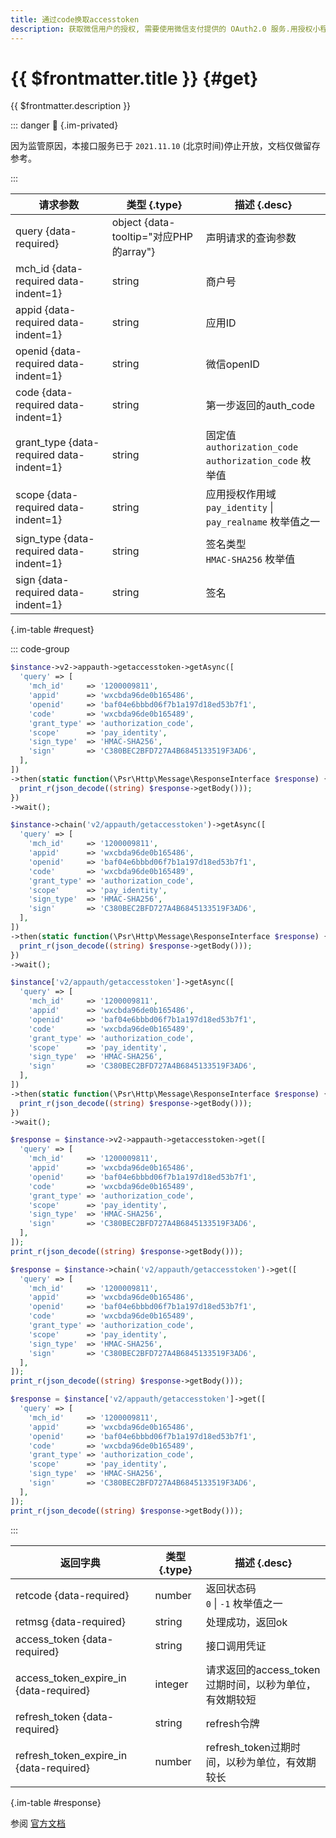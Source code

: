 ```yaml
---
title: 通过code换取accesstoken
description: 获取微信用户的授权, 需要使用微信支付提供的 OAuth2.0 服务.用授权小程序得到的授权码调用OAuth2.0接口access_token.
---
```


# {{ $frontmatter.title }} {#get}

{{ $frontmatter.description }}

::: danger :closed_lock_with_key: {.im-privated}

因为监管原因，本接口服务已于 `2021.11.10` (北京时间)停止开放，文档仅做留存参考。

:::

| 请求参数 | 类型 {.type} | 描述 {.desc}
| --- | --- | ---
| query {data-required} | object {data-tooltip="对应PHP的array"} | 声明请求的查询参数
| mch_id {data-required data-indent=1} | string | 商户号
| appid {data-required data-indent=1} | string | 应用ID
| openid {data-required data-indent=1} | string | 微信openID
| code {data-required data-indent=1} | string | 第一步返回的auth_code
| grant_type {data-required data-indent=1} | string | 固定值`authorization_code`<br/>`authorization_code` 枚举值
| scope {data-required data-indent=1} | string | 应用授权作用域<br/>`pay_identity` \| `pay_realname` 枚举值之一
| sign_type {data-required data-indent=1} | string | 签名类型<br/>`HMAC-SHA256` 枚举值
| sign {data-required data-indent=1} | string | 签名

{.im-table #request}

::: code-group

```php [异步纯链式]
$instance->v2->appauth->getaccesstoken->getAsync([
  'query' => [
    'mch_id'     => '1200009811',
    'appid'      => 'wxcbda96de0b165486',
    'openid'     => 'baf04e6bbbd06f7b1a197d18ed53b7f1',
    'code'       => 'wxcbda96de0b165489',
    'grant_type' => 'authorization_code',
    'scope'      => 'pay_identity',
    'sign_type'  => 'HMAC-SHA256',
    'sign'       => 'C380BEC2BFD727A4B6845133519F3AD6',
  ],
])
->then(static function(\Psr\Http\Message\ResponseInterface $response) {
  print_r(json_decode((string) $response->getBody()));
})
->wait();
```

```php [异步声明式]
$instance->chain('v2/appauth/getaccesstoken')->getAsync([
  'query' => [
    'mch_id'     => '1200009811',
    'appid'      => 'wxcbda96de0b165486',
    'openid'     => 'baf04e6bbbd06f7b1a197d18ed53b7f1',
    'code'       => 'wxcbda96de0b165489',
    'grant_type' => 'authorization_code',
    'scope'      => 'pay_identity',
    'sign_type'  => 'HMAC-SHA256',
    'sign'       => 'C380BEC2BFD727A4B6845133519F3AD6',
  ],
])
->then(static function(\Psr\Http\Message\ResponseInterface $response) {
  print_r(json_decode((string) $response->getBody()));
})
->wait();
```

```php [异步属性式]
$instance['v2/appauth/getaccesstoken']->getAsync([
  'query' => [
    'mch_id'     => '1200009811',
    'appid'      => 'wxcbda96de0b165486',
    'openid'     => 'baf04e6bbbd06f7b1a197d18ed53b7f1',
    'code'       => 'wxcbda96de0b165489',
    'grant_type' => 'authorization_code',
    'scope'      => 'pay_identity',
    'sign_type'  => 'HMAC-SHA256',
    'sign'       => 'C380BEC2BFD727A4B6845133519F3AD6',
  ],
])
->then(static function(\Psr\Http\Message\ResponseInterface $response) {
  print_r(json_decode((string) $response->getBody()));
})
->wait();
```

```php [同步纯链式]
$response = $instance->v2->appauth->getaccesstoken->get([
  'query' => [
    'mch_id'     => '1200009811',
    'appid'      => 'wxcbda96de0b165486',
    'openid'     => 'baf04e6bbbd06f7b1a197d18ed53b7f1',
    'code'       => 'wxcbda96de0b165489',
    'grant_type' => 'authorization_code',
    'scope'      => 'pay_identity',
    'sign_type'  => 'HMAC-SHA256',
    'sign'       => 'C380BEC2BFD727A4B6845133519F3AD6',
  ],
]);
print_r(json_decode((string) $response->getBody()));
```

```php [同步声明式]
$response = $instance->chain('v2/appauth/getaccesstoken')->get([
  'query' => [
    'mch_id'     => '1200009811',
    'appid'      => 'wxcbda96de0b165486',
    'openid'     => 'baf04e6bbbd06f7b1a197d18ed53b7f1',
    'code'       => 'wxcbda96de0b165489',
    'grant_type' => 'authorization_code',
    'scope'      => 'pay_identity',
    'sign_type'  => 'HMAC-SHA256',
    'sign'       => 'C380BEC2BFD727A4B6845133519F3AD6',
  ],
]);
print_r(json_decode((string) $response->getBody()));
```

```php [同步属性式]
$response = $instance['v2/appauth/getaccesstoken']->get([
  'query' => [
    'mch_id'     => '1200009811',
    'appid'      => 'wxcbda96de0b165486',
    'openid'     => 'baf04e6bbbd06f7b1a197d18ed53b7f1',
    'code'       => 'wxcbda96de0b165489',
    'grant_type' => 'authorization_code',
    'scope'      => 'pay_identity',
    'sign_type'  => 'HMAC-SHA256',
    'sign'       => 'C380BEC2BFD727A4B6845133519F3AD6',
  ],
]);
print_r(json_decode((string) $response->getBody()));
```

:::

| 返回字典 | 类型 {.type} | 描述 {.desc}
| --- | --- | ---
| retcode {data-required} | number | 返回状态码<br/>`0` \| `-1` 枚举值之一
| retmsg {data-required} | string | 处理成功，返回ok
| access_token {data-required} | string | 接口调用凭证
| access_token_expire_in {data-required} | integer | 请求返回的access_token过期时间，以秒为单位，有效期较短
| refresh_token {data-required} | string | refresh令牌
| refresh_token_expire_in {data-required} | number | refresh_token过期时间，以秒为单位，有效期较长

{.im-table #response}

参阅 [官方文档](https://pay.weixin.qq.com/wiki/doc/api/realnameauth.php?chapter=60_2&index=3)
